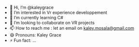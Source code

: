 - 👋 Hi, I’m @kaleygrace
- 👀 I’m interested in Vr experience developpement
- 🌱 I’m currently learning C#
- 💞️ I’m looking to collaborate on VR projects
- 📫 How to reach me : let an email on kaley.mosala@gmail.com
- 😄 Pronouns: Kaley Grace
- ⚡ Fun fact: ...

<!---
kaleygrace/kaleygrace is a ✨ special ✨ repository because its `README.md` (this file) appears on your GitHub profile.
You can click the Preview link to take a look at your changes.
--->
